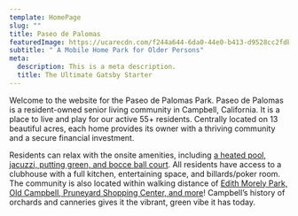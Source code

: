 ```yaml
---
template: HomePage
slug: ""
title: Paseo de Palomas
featuredImage: https://ucarecdn.com/f244a644-6da0-44e0-b413-d9528cc2fdb6/
subtitle: " A Mobile Home Park for Older Persons"
meta:
  description: This is a meta description.
  title: The Ultimate Gatsby Starter
---
```

Welcome to the website for the Paseo de Palomas Park. Paseo de Palomas is a resident-owned senior living community in Campbell, California. It is a place to live and play for our active 55+ residents. Centrally located on 13 beautiful acres, each home provides its owner with a thriving community and a secure financial investment.



Residents can relax with the onsite amenities, including [a heated pool, jacuzzi, putting green, and bocce ball court](https://paseodepalomas.com/living-here/onsite-amenities/). All residents have access to a clubhouse with a full kitchen, entertaining space, and billards/poker room. The community is also located within walking distance of [Edith Morely Park, Old Campbell, Pruneyard Shopping Center, and more](https://paseodepalomas.com/living-here/nearby-attractions/)! Campbell’s history of orchards and canneries gives it the vibrant, green vibe it has today.
